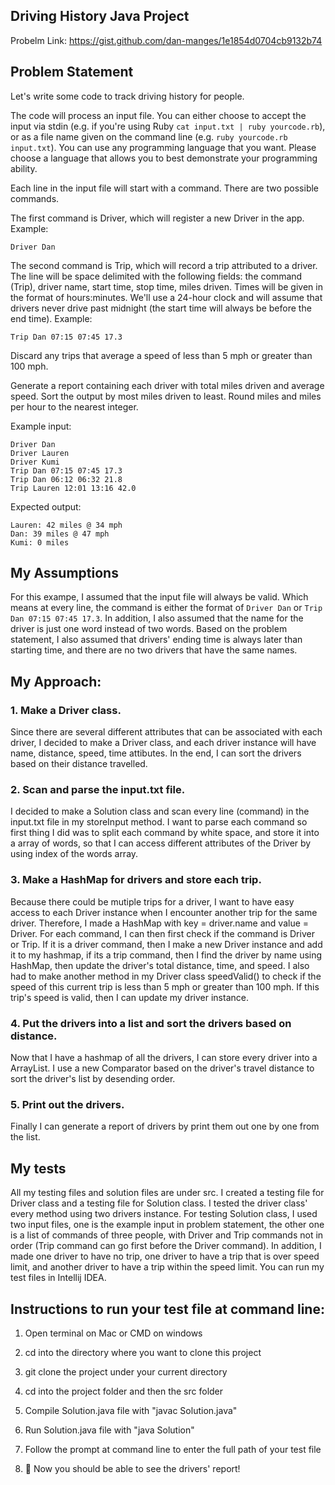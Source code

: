 ## Driving History Java Project
Probelm Link: https://gist.github.com/dan-manges/1e1854d0704cb9132b74

## Problem Statement

Let's write some code to track driving history for people.

The code will process an input file. You can either choose to accept the input via stdin (e.g. if you're using Ruby `cat input.txt | ruby yourcode.rb`), or as a file name given on the command line (e.g. `ruby yourcode.rb input.txt`). You can use any programming language that you want. Please choose a language that allows you to best demonstrate your programming ability.

Each line in the input file will start with a command. There are two possible commands.

The first command is Driver, which will register a new Driver in the app. Example:

`Driver Dan`

The second command is Trip, which will record a trip attributed to a driver. The line will be space delimited with the following fields: the command (Trip), driver name, start time, stop time, miles driven. Times will be given in the format of hours:minutes. We'll use a 24-hour clock and will assume that drivers never drive past midnight (the start time will always be before the end time). Example:

`Trip Dan 07:15 07:45 17.3`

Discard any trips that average a speed of less than 5 mph or greater than 100 mph.

Generate a report containing each driver with total miles driven and average speed. Sort the output by most miles driven to least. Round miles and miles per hour to the nearest integer.

Example input:

```
Driver Dan
Driver Lauren
Driver Kumi
Trip Dan 07:15 07:45 17.3
Trip Dan 06:12 06:32 21.8
Trip Lauren 12:01 13:16 42.0
```

Expected output:

```
Lauren: 42 miles @ 34 mph
Dan: 39 miles @ 47 mph
Kumi: 0 miles
```

## My Assumptions 

For this exampe, I assumed that the input file will always be valid. Which means at every line, the command is either the format of 
`Driver Dan` or `Trip Dan 07:15 07:45 17.3`. In addition, I also assumed that the name for the driver is just one word instead of two words. Based on the problem statement, I also assumed that drivers' ending time is always later than starting time, and there are no two drivers that have the same names. 

## My Approach: 

### 1. Make a Driver class. 
Since there are several different attributes that can be associated with each driver, I decided to make a Driver class, and each driver instance will have name, distance, speed, time attibutes. In the end, I can sort the drivers based on their distance travelled. 

### 2. Scan and parse the input.txt file. 
I decided to make a Solution class and scan every line (command) in the input.txt file in my storeInput method. I want to parse each command so first thing I did was to split each command by white space, and store it into a array of words, so that I can access different attributes of the Driver by using index of the words array.

### 3. Make a HashMap for drivers and store each trip. 
Because there could be mutiple trips for a driver, I want to have easy access to each Driver instance when I encounter another trip for the same driver. Therefore, I made a HashMap with key = driver.name and value = Driver. For each command, I can then first check if the command is Driver or Trip. If it is a driver command, then I make a new Driver instance and add it to my hashmap, if its a trip command, then I find the driver by name using HashMap, then update the driver's total distance, time, and speed. I also had to make another method in my Driver class speedValid() to check if the speed of this current trip is less than 5 mph or greater than 100 mph. If this trip's speed is valid, then I can update my driver instance. 

### 4. Put the drivers into a list and sort the drivers based on distance. 
Now that I have a hashmap of all the drivers, I can store every driver into a ArrayList. I use a new Comparator based on the driver's travel distance to sort the driver's list by desending order. 

### 5. Print out the drivers. 
Finally I can generate a report of drivers by print them out one by one from the list. 

## My tests 

All my testing files and solution files are under src. I created a testing file for Driver class and a testing file for Solution class. I tested the driver class' every method using two drivers instance. For testing Solution class, I used two input files, one is the example input in problem statement, the other one is a list of commands of three people, with Driver and Trip commands not in order (Trip command can go first before the Driver command). In addition, I made one driver to have no trip, one driver to have a trip that is over speed limit, and another driver to have a trip within the speed limit. You can run my test files in Intellij IDEA. 

## Instructions to run your test file at command line:

1. Open terminal on Mac or CMD on windows

2. cd into the directory where you want to clone this project

3. git clone the project under your current directory

5. cd into the project folder and then the src folder 

6. Compile Solution.java file with "javac Solution.java"

7. Run Solution.java file with "java Solution"

5. Follow the prompt at command line to enter the full path of your test file 

6. 👏 Now you should be able to see the drivers' report!  
